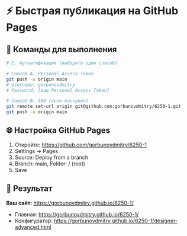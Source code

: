 # ⚡ Быстрая публикация на GitHub Pages

## 🚀 Команды для выполнения

```bash
# 1. Аутентификация (выберите один способ)

# Способ A: Personal Access Token
git push -u origin main
# Username: gorbunovdmitry
# Password: [ваш Personal Access Token]

# Способ B: SSH (если настроен)
git remote set-url origin git@github.com:gorbunovdmitry/6250-1.git
git push -u origin main
```

## 🌐 Настройка GitHub Pages

1. Откройте: https://github.com/gorbunovdmitry/6250-1
2. Settings → Pages
3. Source: Deploy from a branch
4. Branch: main, Folder: / (root)
5. Save

## 🎉 Результат

**Ваш сайт:** https://gorbunovdmitry.github.io/6250-1/

- Главная: https://gorbunovdmitry.github.io/6250-1/
- Конфигуратор: https://gorbunovdmitry.github.io/6250-1/designer-advanced.html
